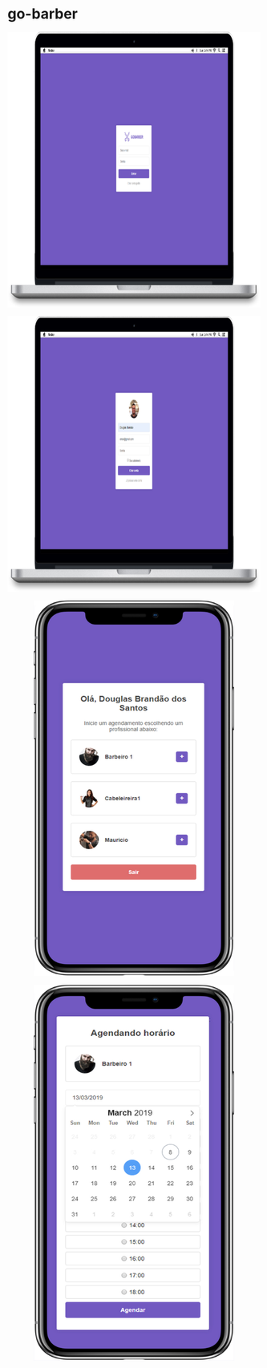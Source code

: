 # go-barber

<p align="center">
 <img src="https://github.com/douglasbrandao21/go-barber/blob/master/previews/login.jpg" width="900" height="550"/>
</p>

<p align="center">
  <img src="https://github.com/douglasbrandao21/go-barber/blob/master/previews/cadastro.jpg" width="900" height="550"/>
</p>

<p align="center">
 <img src="https://github.com/douglasbrandao21/go-barber/blob/master/previews/dashboard.jpg" width="400" height="750"/>
</p>

<p align="center">
  <img src="https://github.com/douglasbrandao21/go-barber/blob/master/previews/horarios.jpg" width="400" height="750"/>
</p>
